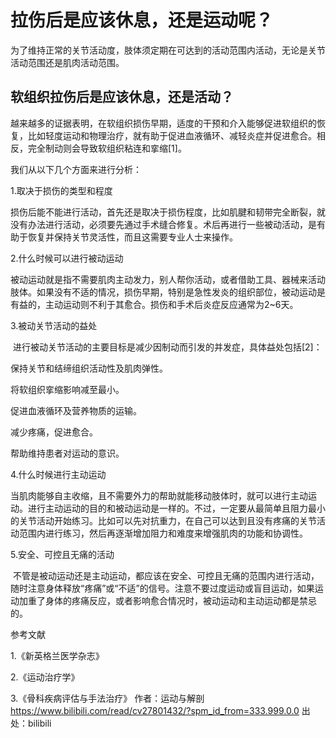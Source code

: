 # 拉伤后是应该休息，还是运动呢？


为了维持正常的关节活动度，肢体须定期在可达到的活动范围内活动，无论是关节活动范围还是肌肉活动范围。



## 软组织拉伤后是应该休息，还是活动？


越来越多的证据表明，在软组织损伤早期，适度的干预和介入能够促进软组织的恢复，比如轻度运动和物理治疗，就有助于促进血液循环、减轻炎症并促进愈合。相反，完全制动则会导致软组织粘连和挛缩[1]。


我们从以下几个方面来进行分析：




1.取决于损伤的类型和程度


损伤后能不能进行活动，首先还是取决于损伤程度，比如肌腱和韧带完全断裂，就没有办法进行活动，必须要先通过手术缝合修复。术后再进行一些被动活动，是有助于恢复并保持关节灵活性，而且这需要专业人士来操作。




2.什么时候可以进行被动运动


被动运动就是指不需要肌肉主动发力，别人帮你活动，或者借助工具、器械来活动肢体。如果没有不适的情况，损伤早期，特别是急性发炎的组织部位，被动运动是有益的，主动运动则不利于其愈合。损伤和手术后炎症反应通常为2~6天。




3.被动关节活动的益处

 进行被动关节活动的主要目标是减少因制动而引发的并发症，具体益处包括[2]：

保持关节和结缔组织活动性及肌肉弹性。

将软组织挛缩影响减至最小。

促进血液循环及营养物质的运输。

减少疼痛，促进愈合。

帮助维持患者对运动的意识。




4.什么时候进行主动运动


当肌肉能够自主收缩，且不需要外力的帮助就能移动肢体时，就可以进行主动运动。进行主动运动的目的和被动运动是一样的。不过，一定要从最简单且阻力最小的关节活动开始练习。比如可以先对抗重力，在自己可以达到且没有疼痛的关节活动范围内进行练习，然后再逐渐增加阻力和难度来增强肌肉的功能和协调性。




5.安全、可控且无痛的活动

 不管是被动运动还是主动运动，都应该在安全、可控且无痛的范围内进行活动，随时注意身体释放“疼痛”或“不适”的信号。注意不要过度运动或盲目运动，如果运动加重了身体的疼痛反应，或者影响愈合情况时，被动运动和主动运动都是禁忌的。




参考文献

1.《新英格兰医学杂志》

2.《运动治疗学》

3.《骨科疾病评估与手法治疗》 作者：运动与解剖 https://www.bilibili.com/read/cv27801432/?spm_id_from=333.999.0.0 出处：bilibili